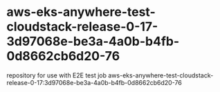 # aws-eks-anywhere-test-cloudstack-release-0-17-3d97068e-be3a-4a0b-b4fb-0d8662cb6d20-76
repository for use with E2E test job aws-eks-anywhere-test-cloudstack-release-0-17:3d97068e-be3a-4a0b-b4fb-0d8662cb6d20-76
